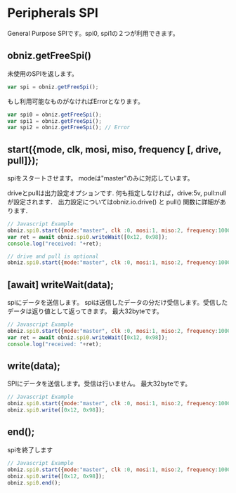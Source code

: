# Peripherals SPI
General Purpose SPIです。spi0, spi1の２つが利用できます。

## obniz.getFreeSpi()
未使用のSPIを返します。
```javascript
var spi = obniz.getFreeSpi();
```
もし利用可能なものがなければErrorとなります。
```javascript
var spi0 = obniz.getFreeSpi();
var spi1 = obniz.getFreeSpi();
var spi2 = obniz.getFreeSpi(); // Error
```

## start({mode, clk, mosi, miso, frequency [, drive, pull]});

spiをスタートさせます。
modeは"master"のみに対応しています。

driveとpullは出力設定オプションです.
何も指定しなければ，drive:5v, pull:nullが設定されます．
出力設定についてはobniz.io.drive() と pull() 関数に詳細があります.


```Javascript
// Javascript Example
obniz.spi0.start({mode:"master", clk :0, mosi:1, miso:2, frequency:1000000}); 
var ret = await obniz.spi0.writeWait([0x12, 0x98]);
console.log("received: "+ret);

// drive and pull is optional
obniz.spi0.start({mode:"master", clk :0, mosi:1, miso:2, frequency:1000000, drive: "5v", pull:null}); 
```
## [await] writeWait(data);

spiにデータを送信します。
spiは送信したデータの分だけ受信します。受信したデータは返り値として返ってきます。
最大32byteです。

```Javascript
// Javascript Example
obniz.spi0.start({mode:"master", clk :0, mosi:1, miso:2, frequency:1000000}); 
var ret = await obniz.spi0.writeWait([0x12, 0x98]);
console.log("received: "+ret);
```

## write(data);
SPIにデータを送信します。受信は行いません。
最大32byteです。

```Javascript
// Javascript Example
obniz.spi0.start({mode:"master", clk :0, mosi:1, miso:2, frequency:1000000}); 
obniz.spi0.write([0x12, 0x98]);
```

## end();
spiを終了します

```Javascript
// Javascript Example
obniz.spi0.start({mode:"master", clk :0, mosi:1, miso:2, frequency:1000000}); 
obniz.spi0.write([0x12, 0x98]);
obniz.spi0.end();
```